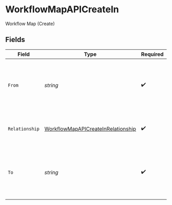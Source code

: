 # WorkflowMapAPICreateIn

Workflow Map (Create)


## Fields

| Field                                                                                           | Type                                                                                            | Required                                                                                        | Description                                                                                     | Example                                                                                         |
| ----------------------------------------------------------------------------------------------- | ----------------------------------------------------------------------------------------------- | ----------------------------------------------------------------------------------------------- | ----------------------------------------------------------------------------------------------- | ----------------------------------------------------------------------------------------------- |
| `From`                                                                                          | *string*                                                                                        | :heavy_check_mark:                                                                              | The unique ID of the source workflow of the workflow map relationship                           | a1b2c3d4                                                                                        |
| `Relationship`                                                                                  | [WorkflowMapAPICreateInRelationship](../../models/shared/workflowmapapicreateinrelationship.md) | :heavy_check_mark:                                                                              | The type of the relationship between workflows                                                  | ONE_TO_MANY                                                                                     |
| `To`                                                                                            | *string*                                                                                        | :heavy_check_mark:                                                                              | The unique ID of the destination workflow of the workflow map relationship                      | a1b2c3d4                                                                                        |